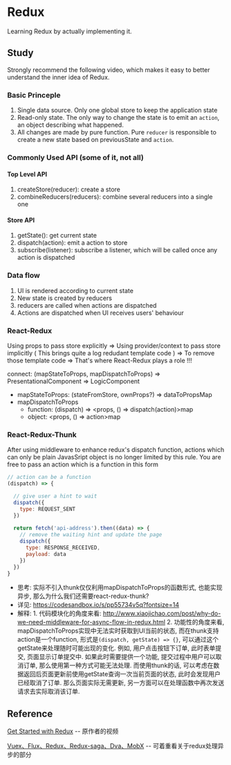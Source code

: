 # Redux
Learning Redux by actually implementing it.

## Study

Strongly recommend the following video, which makes it easy to better understand the inner idea of Redux.

### Basic Princeple
1. Single data source. Only one global store to keep the application state
2. Read-only state. The only way to change the state is to emit an `action`, an object describing what happened.
3. All changes are made by pure function. Pure `reducer` is responsible to create a new state based on previousState and `action`.

### Commonly Used API (some of it, not all)

#### Top Level API
1. createStore(reducer): create a store 
2. combineReducers(reducers): combine several reducers into a single one

#### Store API
1. getState(): get current state
2. dispatch(action): emit a action to store
3. subscribe(listener): subscribe a listener, which will be called once any action is dispatched

### Data flow
1. UI is rendered according to current state
2. New state is created by reducers
3. reducers are called when actions are dispatched
4. Actions are dispatched when UI receives users' behaviour


### React-Redux
Using props to pass store explicitly => Using provider/context to pass store implicitly ( This brings quite a log redudant template code ) => To remove those template code => That's where React-Redux plays a role !!!

connect: (mapStateToProps, mapDispatchToProps) => PresentationalComponent => LogicComponent
  + mapStateToProps: (stateFromStore, ownProps?) => dataToPropsMap
  + mapDispatchToProps 
    - function: (dispatch) => <props, () => dispatch(action)>map
    - object: <props, () => action>map
    
### React-Redux-Thunk
After using middleware to enhance redux's dispatch function, actions which can only be plain JavasSript object is no longer limited by this rule. You are free to pass an action which is a function in this form
  ```js
  // action can be a function
  (dispatch) => {
  
    // give user a hint to wait
    dispatch({
      type: REQUEST_SENT
    })
    
    return fetch('api-address').then((data) => {
      // remove the waiting hint and update the page
      dispatch({
        type: RESPONSE_RECEIVED,
        payload: data
      })
    })
  }
  ```
  
  - 思考: 实际不引入thunk仅仅利用mapDispatchToProps的函数形式, 也能实现异步, 那么为什么我们还需要react-redux-thunk?
  - 详见: https://codesandbox.io/s/pp55734v5q?fontsize=14
  - 解释: 1. 代码模块化的角度来看: http://www.xiaojichao.com/post/why-do-we-need-middleware-for-async-flow-in-redux.html
       2. 功能性的角度来看, mapDispatchToProps实现中无法实时获取到UI当前的状态, 而在thunk支持action是一个function, 形式是`(dispatch, getState) => {}`, 可以通过这个getState来处理随时可能出现的变化. 例如, 用户点击按钮下订单, 此时表单提交, 页面显示订单提交中. 如果此时需要提供一个功能, 提交过程中用户可以取消订单, 那么使用第一种方式可能无法处理. 而使用thunk的话, 可以考虑在数据返回后页面更新前使用getState查询一次当前页面的状态, 此时会发现用户已经取消了订单. 那么页面实际无需更新, 另一方面可以在处理函数中再次发送请求去实际取消该订单.


## Reference

[Get Started with Redux](https://www.bilibili.com/video/av7643390) -- 原作者的视频

[Vuex、Flux、Redux、Redux-saga、Dva、MobX](https://zhuanlan.zhihu.com/p/53599723) -- 可着重看关于redux处理异步的部分
